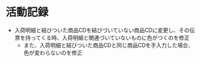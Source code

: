 # 活動記録

- 入荷明細と結びついた商品CDを結びづいていない商品CDに変更し、その伝票を持ってくる時、入荷明細と関連づいていないものに色がつくのを修正
  - また、入荷明細と結びついた商品CDと同じ商品CDを手入力した場合、色が変わらないのを修正 